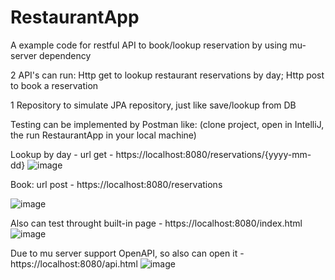 # RestaurantApp
A example code for restful API to book/lookup reservation by using mu-server dependency

2 API's can run: Http get to lookup restaurant reservations by day; Http post to book a reservation

1 Repository to simulate JPA repository, just like save/lookup from DB

Testing can be implemented by Postman like: (clone project, open in IntelliJ, the run RestaurantApp in your local machine)

Lookup by day - url get - https://localhost:8080/reservations/{yyyy-mm-dd}
![image](https://github.com/MichaelZhangGuanXong/RestaurantApp/assets/155645589/92560dcf-999b-4b7d-be80-daa3d2c2d384)

Book: url post - https://localhost:8080/reservations

![image](https://github.com/MichaelZhangGuanXong/RestaurantApp/assets/155645589/20163723-7d52-4b29-b464-51ce19b42e1b)

Also can test throught built-in page - https://localhost:8080/index.html
![image](https://github.com/MichaelZhangGuanXong/RestaurantApp/assets/155645589/d0c109dd-5577-4b07-932a-62a7471fd7ae)

Due to mu server support OpenAPI, so also can open it  - https://localhost:8080/api.html
![image](https://github.com/MichaelZhangGuanXong/RestaurantApp/assets/155645589/7b0e8353-d723-4c0b-8611-fc6baaf6aa68)


